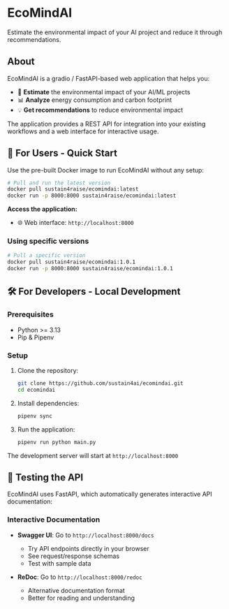 # EcoMindAI

Estimate the environmental impact of your AI project and reduce it through recommendations.

## About

EcoMindAI is a gradio / FastAPI-based web application that helps you:
- 🌱 **Estimate** the environmental impact of your AI/ML projects
- 📊 **Analyze** energy consumption and carbon footprint
- 💡 **Get recommendations** to reduce environmental impact

The application provides a REST API for integration into your existing workflows and a web interface for interactive usage.

## 🚀 For Users - Quick Start

Use the pre-built Docker image to run EcoMindAI without any setup:

```bash
# Pull and run the latest version
docker pull sustain4raise/ecomindai:latest
docker run -p 8000:8000 sustain4raise/ecomindai:latest
```

**Access the application:**
- 🌐 Web interface: `http://localhost:8000`

### Using specific versions

```bash
# Pull a specific version
docker pull sustain4raise/ecomindai:1.0.1
docker run -p 8000:8000 sustain4raise/ecomindai:1.0.1
```

## 🛠️ For Developers - Local Development

### Prerequisites
- Python >= 3.13
- Pip & Pipenv

### Setup
1. Clone the repository:
   ```bash
   git clone https://github.com/sustain4ai/ecomindai.git
   cd ecomindai
   ```

2. Install dependencies:
   ```bash
   pipenv sync
   ```


3. Run the application:
   ```bash
   pipenv run python main.py
   ```

The development server will start at `http://localhost:8000`

## 🧪 Testing the API

EcoMindAI uses FastAPI, which automatically generates interactive API documentation:

### Interactive Documentation
- **Swagger UI**: Go to `http://localhost:8000/docs`
  - Try API endpoints directly in your browser
  - See request/response schemas
  - Test with sample data

- **ReDoc**: Go to `http://localhost:8000/redoc`
  - Alternative documentation format
  - Better for reading and understanding

